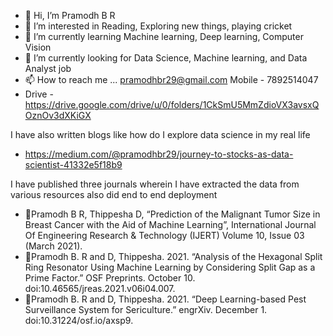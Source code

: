 - 👋 Hi, I’m Pramodh B R
- 👀 I’m interested in Reading, Exploring new things, playing cricket
- 🌱 I’m currently learning Machine learning, Deep learning, Computer Vision
- 💞️ I’m currently looking for Data Science, Machine learning, and Data Analyst job
- 📫 How to reach me ... pramodhbr29@gmail.com Mobile - 7892514047
- Drive - https://drive.google.com/drive/u/0/folders/1CkSmU5MmZdioVX3avsxQOznOv3dXKiGX

I have also written blogs like how do I explore data science in my real life
- https://medium.com/@pramodhbr29/journey-to-stocks-as-data-scientist-41332e5f18b9


I have published three journals wherein I have extracted the data from various resources also did end to end deployment
- Pramodh B R, Thippesha D, “Prediction of the Malignant Tumor Size in Breast Cancer with the Aid of Machine Learning”, International Journal Of Engineering Research & Technology (IJERT) Volume 10, Issue 03 (March 2021).
- Pramodh B. R and D, Thippesha. 2021. “Analysis of the Hexagonal Split Ring Resonator Using Machine Learning by Considering Split Gap as a Prime Factor.” OSF Preprints. October 10. doi:10.46565/jreas.2021.v06i04.007.
- Pramodh B. R and D, Thippesha. 2021. “Deep Learning-based Pest Surveillance System for Sericulture.” engrXiv. December 1. doi:10.31224/osf.io/axsp9.
